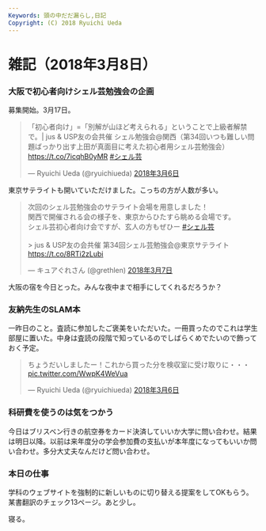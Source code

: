 ```yaml
---
Keywords: 頭の中だだ漏らし,日記
Copyright: (C) 2018 Ryuichi Ueda
---
```


# 雑記（2018年3月8日）

### 大阪で初心者向けシェル芸勉強会の企画

募集開始。3月17日。

<blockquote class="twitter-tweet" data-lang="ja"><p lang="ja" dir="ltr">「初心者向け」=「別解が山ほど考えられる」ということで上級者解禁で。| jus &amp; USP友の会共催 シェル勉強会@関西（第34回いつも難しい問題ばっかり出す上田が真面目に考えた初心者用シェル芸勉強会） <a href="https://t.co/7icqhB0yMR">https://t.co/7icqhB0yMR</a> <a href="https://twitter.com/hashtag/%E3%82%B7%E3%82%A7%E3%83%AB%E8%8A%B8?src=hash&amp;ref_src=twsrc%5Etfw">#シェル芸</a></p>&mdash; Ryuichi Ueda (@ryuichiueda) <a href="https://twitter.com/ryuichiueda/status/971014157133737990?ref_src=twsrc%5Etfw">2018年3月6日</a></blockquote>
<script async src="https://platform.twitter.com/widgets.js" charset="utf-8"></script>

東京サテライトも開いていただけました。こっちの方が人数が多い。

<blockquote class="twitter-tweet" data-lang="ja"><p lang="ja" dir="ltr">次回のシェル芸勉強会のサテライト会場を用意しました！<br>関西で開催される会の様子を、東京からひたすら眺める会場です。<br>シェル芸初心者向け会ですが、玄人の方もぜひー <a href="https://twitter.com/hashtag/%E3%82%B7%E3%82%A7%E3%83%AB%E8%8A%B8?src=hash&amp;ref_src=twsrc%5Etfw">#シェル芸</a><br><br> &gt; jus &amp; USP友の会共催 第34回シェル芸勉強会@東京サテライト <a href="https://t.co/8RTi2zLubi">https://t.co/8RTi2zLubi</a></p>&mdash; キュアぐれさん (@grethlen) <a href="https://twitter.com/grethlen/status/971328956421959680?ref_src=twsrc%5Etfw">2018年3月7日</a></blockquote>
<script async src="https://platform.twitter.com/widgets.js" charset="utf-8"></script>

大阪の宿を今日とった。みんな夜中まで相手にしてくれるだろうか？

### 友納先生のSLAM本

一昨日のこと。査読に参加したご褒美をいただいた。一冊買ったのでこれは学生部屋に置いた。中身は査読の段階で知っているのでしばらくめでたいので飾っておく予定。

<blockquote class="twitter-tweet" data-lang="ja"><p lang="ja" dir="ltr">ちょうだいしましたー！これから買った分を検収室に受け取りに・・・ <a href="https://t.co/WwpK4WeVua">pic.twitter.com/WwpK4WeVua</a></p>&mdash; Ryuichi Ueda (@ryuichiueda) <a href="https://twitter.com/ryuichiueda/status/970822492423114752?ref_src=twsrc%5Etfw">2018年3月6日</a></blockquote>
<script async src="https://platform.twitter.com/widgets.js" charset="utf-8"></script>


### 科研費を使うのは気をつかう

今日はブリスベン行きの航空券をカード決済していいか大学に問い合わせ。結果は明日以降。以前は来年度分の学会参加費の支払いが本年度になってもいいか問い合わせ。多分大丈夫なんだけど問い合わせ。

### 本日の仕事

学科のウェブサイトを強制的に新しいものに切り替える提案をしてOKもらう。某書翻訳のチェック13ページ。あと少し。


寝る。
